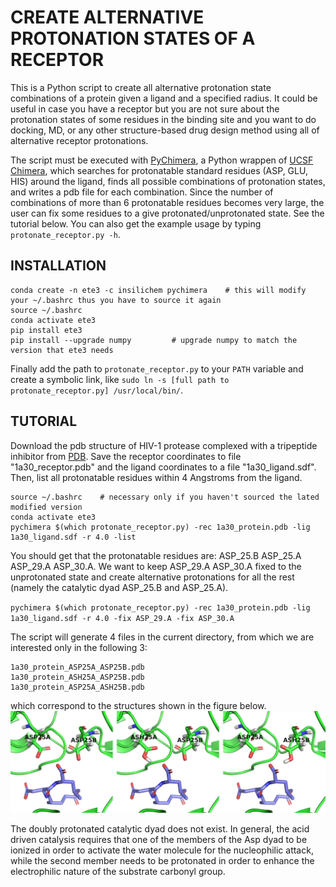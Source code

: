 # CREATE ALTERNATIVE PROTONATION STATES OF A RECEPTOR

This is a Python script to create all alternative protonation state combinations of a protein given a ligand and a specified radius. It could be useful in case you have a receptor but you are not sure about the protonation states of some residues in the binding site and you want to do docking, MD, or any other structure-based drug design method using all of alternative receptor protonations.

The script must be executed with [PyChimera](https://pychimera.readthedocs.io/en/latest/), a Python wrappen of [UCSF Chimera](https://www.cgl.ucsf.edu/chimera/), which searches for protonatable standard residues (ASP, GLU, HIS) around the ligand, finds all possible combinations of protonation states, and writes a pdb file for each combination. Since the number of combinations of more than 6 protonatable residues becomes very large, the user can fix some residues to a give protonated/unprotonated state. See the tutorial below. You can also get the example usage by typing `protonate_receptor.py -h`.

## INSTALLATION
```
conda create -n ete3 -c insilichem pychimera	# this will modify your ~/.bashrc thus you have to source it again
source ~/.bashrc
conda activate ete3
pip install ete3
pip install --upgrade numpy			# upgrade numpy to match the version that ete3 needs
```
Finally add the path to `protonate_receptor.py` to your `PATH` variable and create a symbolic link, like `sudo ln -s [full path to protonate_receptor.py] /usr/local/bin/`. 

## TUTORIAL

Download the pdb structure of HIV-1 protease complexed with a tripeptide inhibitor from [PDB](https://www.rcsb.org/structure/1A30). Save the receptor coordinates to file "1a30_receptor.pdb" and the ligand coordinates to a file "1a30_ligand.sdf". Then, list all protonatable residues within 4 Angstroms from the ligand.

```
source ~/.bashrc	# necessary only if you haven't sourced the lated modified version
conda activate ete3
pychimera $(which protonate_receptor.py) -rec 1a30_protein.pdb -lig 1a30_ligand.sdf -r 4.0 -list
```

You should get that the protonatable residues are: ASP_25.B ASP_25.A ASP_29.A ASP_30.A. We want to keep ASP_29.A ASP_30.A fixed to the unprotonated state and create alternative protonations for all the rest (namely the catalytic dyad ASP_25.B and ASP_25.A).

`pychimera $(which protonate_receptor.py) -rec 1a30_protein.pdb -lig 1a30_ligand.sdf -r 4.0 -fix ASP_29.A -fix ASP_30.A`

The script will generate 4 files in the current directory, from which we are interested only in the following 3:
```
1a30_protein_ASP25A_ASP25B.pdb
1a30_protein_ASH25A_ASP25B.pdb
1a30_protein_ASP25A_ASH25B.pdb
```
which correspond to the structures shown in the figure below.
![3 alternative protonation states of the catalytic dyad in the HIV-1 protease.](images/1a30_all_protonations.png)

The doubly protonated catalytic dyad does not exist. In general, the acid driven catalysis requires that one of the members of the Asp dyad to be ionized in order to 
activate the water molecule for the nucleophilic attack, while the second member needs to be protonated in order to enhance the electrophilic nature of the substrate 
carbonyl group.
